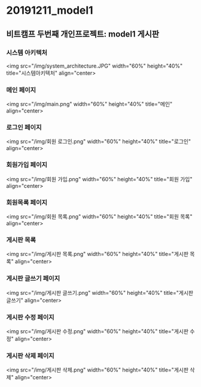 # __20191211_model1__
## 비트캠프 두번째 개인프로젝트: model1 게시판

### 시스템 아키텍처   
<img src="/img/system_architecture.JPG" width="60%" height="40%" title="시스템아키텍처" align="center></img>

### 메인 페이지   
<img src="/img/main.png" width="60%" height="40%" title="메인" align="center></img>

### 로그인 페이지   
<img src="/img/회원 로그인.png" width="60%" height="40%" title="로그인" align="center></img>

### 회원가입 페이지   
<img src="/img/회원 가입.png" width="60%" height="40%" title="회원 가입" align="center></img>

### 회원목록 페이지   
<img src="/img/회원 목록.png" width="60%" height="40%" title="회원 목록" align="center></img>

### 게시판 목록   
<img src="/img/게시판 목록.png" width="60%" height="40%" title="게시판 목록" align="center></img>

### 게시판 글쓰기 페이지    
<img src="/img/게시판 글쓰기.png" width="60%" height="40%" title="게시판 글쓰기" align="center></img>

### 게시판 수정 페이지   
<img src="/img/게시판 수정.png" width="60%" height="40%" title="게시판 수정" align="center></img>

### 게시판 삭제 페이지    
<img src="/img/게시판 삭제.png" width="60%" height="40%" title="게시판 삭제" align="center></img>

